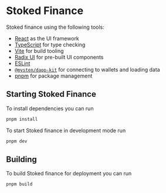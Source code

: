 # Stoked Finance

Stoked finance using the following tools:

- [React](https://react.dev/) as the UI framework
- [TypeScript](https://www.typescriptlang.org/) for type checking
- [Vite](https://vitejs.dev/) for build tooling
- [Radix UI](https://www.radix-ui.com/) for pre-built UI components
- [ESLint](https://eslint.org/)
- [`@mysten/dapp-kit`](https://sdk.mystenlabs.com/dapp-kit) for connecting to
  wallets and loading data
- [pnpm](https://pnpm.io/) for package management

## Starting Stoked Finance

To install dependencies you can run

```bash
pnpm install
```

To start Stoked finance in development mode run

```bash
pnpm dev
```

## Building

To build Stoked finance for deployment you can run

```bash
pnpm build
```

